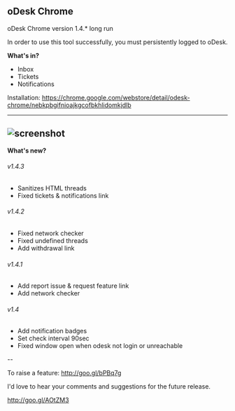 oDesk Chrome
---

oDesk Chrome version 1.4.* long run

In order to use this tool successfully, you must persistently logged to oDesk.

**What's in?**
- Inbox
- Tickets
- Notifications

Installation:
https://chrome.google.com/webstore/detail/odesk-chrome/nebkpbgifnioajkgcofbkhlidomkjdlb

---
![screenshot](https://raw.github.com/mvcejas/oDesk-chrome/master/assets/img/(02-25-2014%2020.36.16).png "screenshot")
---

**What's new?**
###### v1.4.3
- Sanitizes HTML threads
- Fixed tickets & notifications link

###### v1.4.2
- Fixed network checker
- Fixed undefined threads
- Add withdrawal link

###### v1.4.1
- Add report issue & request feature link
- Add network checker

###### v1.4
- Add notification badges
- Set check interval 90sec
- Fixed window open when odesk not login or unreachable

--

To raise a feature: http://goo.gl/bPBq7g

I'd love to hear your comments and suggestions for the future release. 

http://goo.gl/AOtZM3
